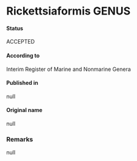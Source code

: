 # Rickettsiaformis GENUS

#### Status
ACCEPTED

#### According to
Interim Register of Marine and Nonmarine Genera

#### Published in
null

#### Original name
null

### Remarks
null